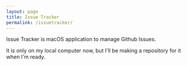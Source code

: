 ```yaml
---
layout: page
title: Issue Tracker
permalink: /issuetracker/
---
```


Issue Tracker is macOS application to manage Github Issues. 

It is only on my local computer now, but I'll be making a repository for it when I'm ready.
